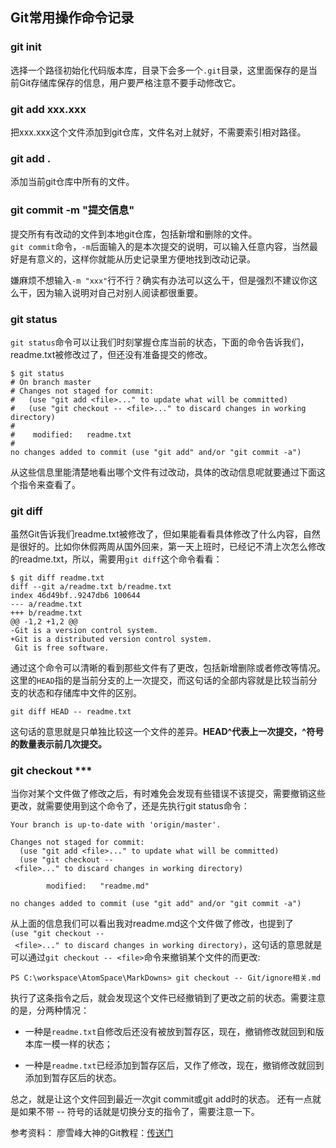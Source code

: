 ## Git常用操作命令记录

### git init
选择一个路径初始化代码版本库，目录下会多一个`.git`目录，这里面保存的是当前Git存储库保存的信息，用户要严格注意不要手动修改它。
### git add xxx.xxx
把xxx.xxx这个文件添加到git仓库，文件名对上就好，不需要索引相对路径。
### git add .
添加当前git仓库中所有的文件。
### git commit -m "提交信息"
提交所有有改动的文件到本地git仓库，包括新增和删除的文件。  
`git commit`命令，`-m`后面输入的是本次提交的说明，可以输入任意内容，当然最好是有意义的，这样你就能从历史记录里方便地找到改动记录。

嫌麻烦不想输入`-m "xxx"`行不行？确实有办法可以这么干，但是强烈不建议你这么干，因为输入说明对自己对别人阅读都很重要。
### git status
`git status`命令可以让我们时刻掌握仓库当前的状态，下面的命令告诉我们，readme.txt被修改过了，但还没有准备提交的修改。
```
$ git status
# On branch master
# Changes not staged for commit:
#   (use "git add <file>..." to update what will be committed)
#   (use "git checkout -- <file>..." to discard changes in working directory)
#
#    modified:   readme.txt
#
no changes added to commit (use "git add" and/or "git commit -a")
```
从这些信息里能清楚地看出哪个文件有过改动，具体的改动信息呢就要通过下面这个指令来查看了。
### git diff

虽然Git告诉我们readme.txt被修改了，但如果能看看具体修改了什么内容，自然是很好的。比如你休假两周从国外回来，第一天上班时，已经记不清上次怎么修改的readme.txt，所以，需要用`git diff`这个命令看看：
```git
$ git diff readme.txt
diff --git a/readme.txt b/readme.txt
index 46d49bf..9247db6 100644
--- a/readme.txt
+++ b/readme.txt
@@ -1,2 +1,2 @@
-Git is a version control system.
+Git is a distributed version control system.
 Git is free software.
```
通过这个命令可以清晰的看到那些文件有了更改，包括新增删除或者修改等情况。
这里的`HEAD`指的是当前分支的上一次提交，而这句话的全部内容就是比较当前分支的状态和存储库中文件的区别。
```
git diff HEAD -- readme.txt
```
这句话的意思就是只单独比较这一个文件的差异。**HEAD\^代表上一次提交，\^符号的数量表示前几次提交。**
### git checkout ***
当你对某个文件做了修改之后，有时难免会发现有些错误不该提交，需要撤销这些更改，就需要使用到这个命令了，还是先执行git status命令：
```
Your branch is up-to-date with 'origin/master'.
 
Changes not staged for commit:
  (use "git add <file>..." to update what will be committed)
  (use "git checkout -- <file>..." to discard changes in working directory)
 
        modified:   "readme.md"
 
no changes added to commit (use "git add" and/or "git commit -a")
```
从上面的信息我们可以看出我对readme.md这个文件做了修改，也提到了`(use "git checkout -- <file>..." to discard changes in working directory)`，这句话的意思就是可以通过`git checkout -- <file>`命令来撤销某个文件的而更改:
```
PS C:\workspace\AtomSpace\MarkDowns> git checkout -- Git/ignore相关.md
```
执行了这条指令之后，就会发现这个文件已经撤销到了更改之前的状态。需要注意的是，分两种情况：
* 一种是`readme.txt`自修改后还没有被放到暂存区，现在，撤销修改就回到和版本库一模一样的状态；

* 一种是`readme.txt`已经添加到暂存区后，又作了修改，现在，撤销修改就回到添加到暂存区后的状态。

总之，就是让这个文件回到最近一次git commit或git add时的状态。
还有一点就是如果不带 -- 符号的话就是切换分支的指令了，需要注意一下。

参考资料：
廖雪峰大神的Git教程：[传送门](https://www.liaoxuefeng.com/wiki/0013739516305929606dd18361248578c67b8067c8c017b000)
